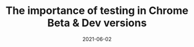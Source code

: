 ---
categories:
- Software Testing
date: '2021-06-02'
title: The importance of testing in Chrome Beta & Dev versions
---